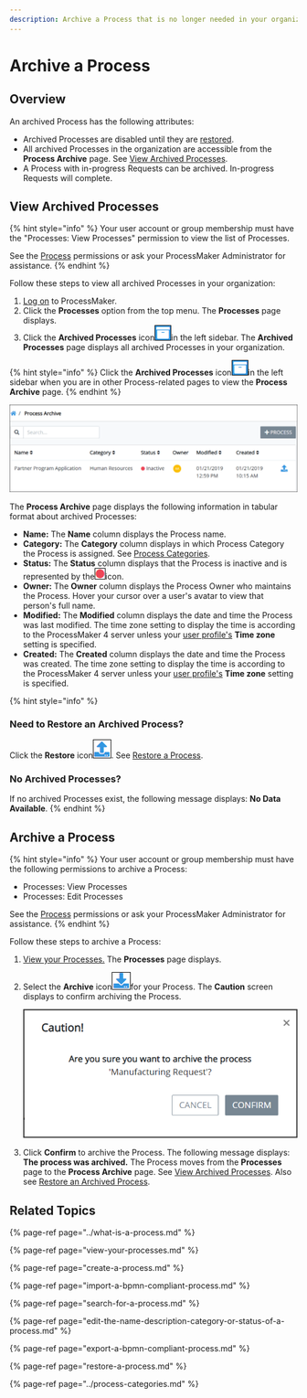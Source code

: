 ```yaml
---
description: Archive a Process that is no longer needed in your organization.
---
```


# Archive a Process

## Overview

An archived Process has the following attributes:

* Archived Processes are disabled until they are [restored](restore-a-process.md#restore-a-process).
* All archived Processes in the organization are accessible from the **Process Archive** page. See [View Archived Processes](remove-a-process.md#view-archived-processes).
* A Process with in-progress Requests can be archived. In-progress Requests will complete.

## View Archived Processes

{% hint style="info" %}
Your user account or group membership must have the "Processes: View Processes" permission to view the list of Processes.

See the [Process](../../../processmaker-administration/permission-descriptions-for-users-and-groups.md#processes) permissions or ask your ProcessMaker Administrator for assistance.
{% endhint %}

Follow these steps to view all archived Processes in your organization:

1. [Log on](../../../using-processmaker/log-in.md#log-in) to ProcessMaker.
2. Click the **Processes** option from the top menu. The **Processes** page displays.
3. Click the **Archived Processes** icon![](../../../.gitbook/assets/archived-processes-icon-processes.png)in the left sidebar. The **Archived Processes** page displays all archived Processes in your organization.

{% hint style="info" %}
Click the **Archived Processes** icon![](../../../.gitbook/assets/archived-processes-icon-processes.png)in the left sidebar when you are in other Process-related pages to view the **Process Archive** page.
{% endhint %}

![&quot;Process Archive&quot; page contains all archived Processes in your organization](../../../.gitbook/assets/process-archive-page-processes.png)

The **Process Archive** page displays the following information in tabular format about archived Processes:

* **Name:** The **Name** column displays the Process name.
* **Category:** The **Category** column displays in which Process Category the Process is assigned. See [Process Categories](../process-categories.md).
* **Status:** The **Status** column displays that the Process is inactive and is represented by the![](../../../.gitbook/assets/inactive-status-icon-processes.png)icon.
* **Owner:** The **Owner** column displays the Process Owner who maintains the Process. Hover your cursor over a user's avatar to view that person's full name.
* **Modified:** The **Modified** column displays the date and time the Process was last modified. The time zone setting to display the time is according to the ProcessMaker 4 server unless your [user profile's](../../../using-processmaker/profile-settings.md#change-your-profile-settings) **Time zone** setting is specified.
* **Created:** The **Created** column displays the date and time the Process was created. The time zone setting to display the time is according to the ProcessMaker 4 server unless your [user profile's](../../../using-processmaker/profile-settings.md#change-your-profile-settings) **Time zone** setting is specified.

{% hint style="info" %}
### Need to Restore an Archived Process?

Click the **Restore** icon![](../../../.gitbook/assets/restore-process-icon-processes-page-processes.png). See [Restore a Process](restore-a-process.md#restore-an-archived-process).

### No Archived Processes?

If no archived Processes exist, the following message displays: **No Data Available**.
{% endhint %}

## Archive a Process

{% hint style="info" %}
Your user account or group membership must have the following permissions to archive a Process:

* Processes: View Processes
* Processes: Edit Processes

See the [Process](../../../processmaker-administration/permission-descriptions-for-users-and-groups.md#processes) permissions or ask your ProcessMaker Administrator for assistance.
{% endhint %}

Follow these steps to archive a Process:

1. [View your Processes.](./#view-your-processes) The **Processes** page displays.
2. Select the **Archive** icon![](../../../.gitbook/assets/archive-process-icon-processes-page-processes.png)for your Process. The **Caution** screen displays to confirm archiving the Process.  

   ![](../../../.gitbook/assets/archive-process-confirmation-processes.png)

3. Click **Confirm** to archive the Process. The following message displays: **The process was archived.** The Process moves from the **Processes** page to the **Process Archive** page. See [View Archived Processes](remove-a-process.md#view-archived-processes). Also see [Restore an Archived Process](restore-a-process.md#restore-a-process).

## Related Topics

{% page-ref page="../what-is-a-process.md" %}

{% page-ref page="view-your-processes.md" %}

{% page-ref page="create-a-process.md" %}

{% page-ref page="import-a-bpmn-compliant-process.md" %}

{% page-ref page="search-for-a-process.md" %}

{% page-ref page="edit-the-name-description-category-or-status-of-a-process.md" %}

{% page-ref page="export-a-bpmn-compliant-process.md" %}

{% page-ref page="restore-a-process.md" %}

{% page-ref page="../process-categories.md" %}


